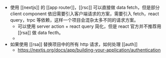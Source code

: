 - 使用 [[nextjs]] 的 [[app router]]，[[rsc]] 可以直接做 data fetch，但是部分 client component 依旧需要引入客户端请求的方案，需要引入 fetch，react query，trpc 等依赖，这样一个项目会混杂太多不同的请求方案。
	- 可以使用 server action + react query 简化，但是 react 官方并不推荐用 [[rsa]] 做 data fecth。
	-
- 如果使用 [[rsa]] 替换项目中的所有 http 请求，如何处理 [[auth]]
	- https://nextjs.org/docs/app/building-your-application/authentication